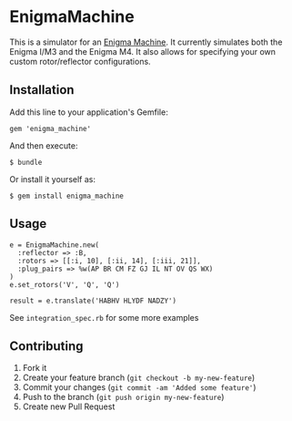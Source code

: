 # EnigmaMachine

This is a simulator for an [Enigma Machine](http://en.wikipedia.org/wiki/Enigma_machine). It currently simulates both the Enigma I/M3 and the Enigma M4. It also allows for specifying your own custom rotor/reflector configurations.

## Installation

Add this line to your application's Gemfile:

    gem 'enigma_machine'

And then execute:

    $ bundle

Or install it yourself as:

    $ gem install enigma_machine

## Usage

    e = EnigmaMachine.new(
      :reflector => :B,
      :rotors => [[:i, 10], [:ii, 14], [:iii, 21]],
      :plug_pairs => %w(AP BR CM FZ GJ IL NT OV QS WX)
    )
    e.set_rotors('V', 'Q', 'Q')
    
    result = e.translate('HABHV HLYDF NADZY')

See `integration_spec.rb` for some more examples

## Contributing

1. Fork it
2. Create your feature branch (`git checkout -b my-new-feature`)
3. Commit your changes (`git commit -am 'Added some feature'`)
4. Push to the branch (`git push origin my-new-feature`)
5. Create new Pull Request
